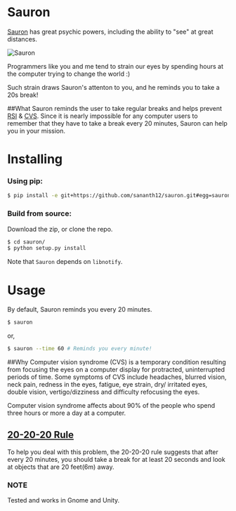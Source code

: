# Sauron

[Sauron](http://en.wikipedia.org/wiki/Sauron) has great psychic powers, including the ability to "see" at great distances.

![Sauron](https://raw.githubusercontent.com/sananth12/sauron/master/logo.gif "Sauron : Take a break!")


Programmers like you and me tend to strain our eyes by spending hours at the computer trying to change the world :)

Such strain draws Sauron's attenton to you, and he reminds you to take a 20s break!

##What
Sauron reminds the user to take regular breaks and helps prevent [RSI](http://en.wikipedia.org/wiki/Repetitive_strain_injury) & [CVS](http://en.wikipedia.org/wiki/Computer_vision_syndrome).
Since it  is nearly impossible for any computer users to remember that they have to take a break every 20 minutes, Sauron can help you in your mission.

Installing
==========

### Using pip: 

```sh
$ pip install -e git+https://github.com/sananth12/sauron.git#egg=sauron
```
### Build from source:
Download the zip, or clone the repo.

```sh
$ cd sauron/
$ python setup.py install
```

Note that ```Sauron``` depends on ```libnotify```.

Usage
=====
By default, Sauron reminds you every 20 minutes.

```sh
$ sauron
```
or,

```sh
$ sauron --time 60 # Reminds you every minute!
```

##Why
Computer vision syndrome (CVS) is a temporary condition resulting from focusing the eyes on a computer display for protracted, uninterrupted periods of time. Some symptoms of CVS include headaches, blurred vision, neck pain, redness in the eyes, fatigue, eye strain, dry/ irritated eyes, double vision, vertigo/dizziness and difficulty refocusing the eyes.

Computer vision syndrome affects about 90% of the people who spend three hours or more a day at a computer.

## [20-20-20 Rule](http://visianinfo.com/the-20-20-20-rule-preventing-digital-eye-strain/)
To help you deal with this problem, the 20-20-20 rule suggests that after every 20 minutes, you should take a break for at least 20 seconds and look at objects that are 20 feet(6m) away.

### NOTE

Tested and works in Gnome and Unity.